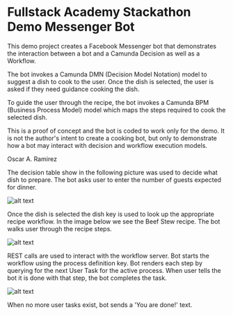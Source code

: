 # Fullstack Academy Stackathon Demo Messenger Bot

This demo project creates a Facebook Messenger bot that demonstrates the 
interaction between a bot and a Camunda Decision as well as a Workflow.

The bot invokes a Camunda DMN (Decision Model Notation) model to suggest
a dish to cook to the user. Once the dish is selected, the user is asked
if they need guidance cooking the dish.

To guide the user through the recipe, the bot invokes a Camunda BPM (Business Process Model) model which maps the steps required to cook the selected dish.

This is a proof of concept and the bot is coded to work only for the demo. It
is not the author's intent to create a cooking bot, but only to demonstrate
how a bot may interact with decision and workflow execution models.

Oscar A. Ramirez

The decision table show in the following picture was used to decide what dish to prepare. The bot asks user to enter the number of guests expected for dinner.
 
![alt text](https://cdn.glitch.com/09c5fb51-1714-474d-bcca-ccede5088c33%2FScreen%20Shot%202017-09-24%20at%203.24.22%20PM.png?1506281133113 "Dish Decision Table")

Once the dish is selected the dish key is used to look up the appropriate recipe workflow. In the image below we see the Beef Stew recipe. The bot walks user through the recipe steps. 

![alt text](https://cdn.glitch.com/09c5fb51-1714-474d-bcca-ccede5088c33%2FScreen%20Shot%202017-09-24%20at%203.23.44%20PM.png?1506281121749 "Stew Recipe Workflow")

REST calls are used to interact with the workflow server. Bot starts the workflow using the process definition key. Bot renders each step by querying for the next User Task for the active process. When user tells the bot it is done with that step, the bot completes the task.

![alt text](https://cdn.glitch.com/09c5fb51-1714-474d-bcca-ccede5088c33%2FScreen%20Shot%202017-09-24%20at%203.34.58%20PM.png?1506281732531 "Bot in action.")

When no more user tasks exist, bot sends a 'You are done!' text.

